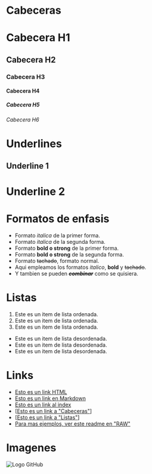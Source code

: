 # Cabeceras
# Cabecera H1
## Cabecera H2
### Cabecera H3
#### Cabecera H4
##### Cabecera H5
###### Cabecera H6

# Underlines
Underline 1
-----------

Underline 2
===========

# Formatos de enfasis
- Formato *italica* de la primer forma.
- Formato _italica_ de la segunda forma.
- Formato **bold o strong** de la primer forma.
- Formato __bold o strong__ de la segunda forma.
- Formato ~~tachado~~, formato normal.
- Aqui empleamos los formatos *italico*, **bold** y ~~tachado~~.
- Y tambien se pueden *__~~combinar~~__* como se quisiera.

# Listas
1. Este es un item de lista ordenada.
2. Este es un item de lista ordenada.
3. Este es un item de lista ordenada.
- Este es un item de lista desordenada.
- Este es un item de lista desordenada.
- Este es un item de lista desordenada.

# Links
- <a href="http://google.com">Esto es un link HTML</a>
- [Esto es un link en Markdown](http://google.com)
- [Esto es un link al index](index.html)
- [[Esto es un link a "Cabeceras"](#cabeceras)]
- [[Esto es un link a "Listas"](#listas)]
- [Para mas ejemplos, ver este readme en "RAW"](https://github.com/maxwellnewage/javascript_ejercicios/blob/master/README.md#general)

# Imagenes
![Logo GitHub](https://github.githubassets.com/images/modules/logos_page/GitHub-Mark.png)